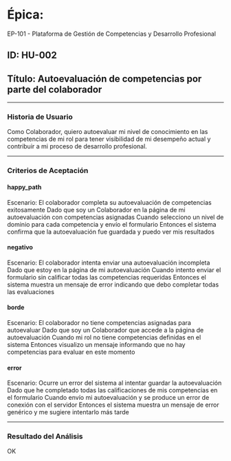 # Épica: 
EP-101 - Plataforma de Gestión de Competencias y Desarrollo Profesional

## ID: HU-002  
## Título: Autoevaluación de competencias por parte del colaborador

---

### Historia de Usuario

Como Colaborador, quiero autoevaluar mi nivel de conocimiento en las competencias de mi rol para tener visibilidad de mi desempeño actual y contribuir a mi proceso de desarrollo profesional.

---

### Criterios de Aceptación

#### happy_path
Escenario: El colaborador completa su autoevaluación de competencias exitosamente
Dado que soy un Colaborador en la página de mi autoevaluación con competencias asignadas
Cuando selecciono un nivel de dominio para cada competencia y envío el formulario
Entonces el sistema confirma que la autoevaluación fue guardada y puedo ver mis resultados

#### negativo
Escenario: El colaborador intenta enviar una autoevaluación incompleta
Dado que estoy en la página de mi autoevaluación
Cuando intento enviar el formulario sin calificar todas las competencias requeridas
Entonces el sistema muestra un mensaje de error indicando que debo completar todas las evaluaciones

#### borde
Escenario: El colaborador no tiene competencias asignadas para autoevaluar
Dado que soy un Colaborador que accede a la página de autoevaluación
Cuando mi rol no tiene competencias definidas en el sistema
Entonces visualizo un mensaje informando que no hay competencias para evaluar en este momento

#### error
Escenario: Ocurre un error del sistema al intentar guardar la autoevaluación
Dado que he completado todas las calificaciones de mis competencias en el formulario
Cuando envío mi autoevaluación y se produce un error de conexión con el servidor
Entonces el sistema muestra un mensaje de error genérico y me sugiere intentarlo más tarde

---

### Resultado del Análisis  
OK

